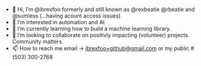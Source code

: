 - 👋 Hi, I’m @ibrexfoo formerly and still known as @rexbeatie @rbeatie and @sumless (...having acount access issues)
- 👀 I’m interested in automation and AI.
- 🌱 I’m currently learning how to build a machine learning library.
- 💞️ I’m looking to collaborate on positivly impacting (volunteer) projects. Community matters.
- 📫 How to reach me email -> ibrexfoo+github@gmail.com or my public \# (503) 300-2768 

<!---
ibrexfoo/ibrexfoo is a ✨ special ✨ repository because its `README.md` (this file) appears on your GitHub profile.
You can click the Preview link to take a look at your changes.
--->
